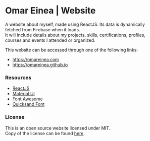 #  Omar Einea | Website

A website about myself, made using ReactJS. Its data is dynamically fetched from Firebase when it loads.  
It will include details about my projects, skills, certifications, profiles, courses and events I attended or organized.

This website can be accessed through one of the following links:

- https://omareinea.com
- https://omareinea.github.io


### Resources

- [ReactJS](https://github.com/facebook/react)
- [Material UI](https://github.com/mui-org/material-ui)
- [Font Awesome](https://github.com/FortAwesome/Font-Awesome)
- [Quicksand Font](https://fonts.google.com/specimen/Quicksand)


### License

This is an open source website licensed under MIT.  
Copy of the license can be found [here](./LICENSE.md).
